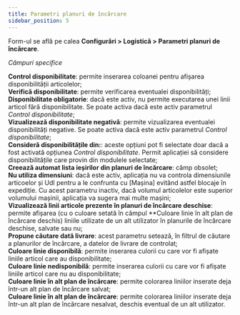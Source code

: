 ```yaml
---
title: Parametri planuri de încărcare
sidebar_position: 5
---
```


Form-ul se află pe calea **Configurări > Logistică > Parametri planuri de încărcare**.  

*Câmpuri specifice*

**Control disponibilitate**: permite inserarea coloanei pentru afișarea disponibilității articolelor;      
**Verifică disponibilitate**: permite verificarea eventualei disponibilități;  
**Disponibilitate obligatorie**: dacă este activ, nu permite executarea unei linii articol fără disponibilitate. Se poate activa dacă este activ parametrul *Control disponibilitate*;                  
**Vizualizează disponibilitate negativă**: permite vizualizarea eventualei disponibilități negative. Se poate activa dacă este activ parametrul *Control disponibilitate*;   
**Consideră disponibilitățile din:**: aceste opțiuni pot fi selectate doar dacă a fost activată opțiunea *Control disponibilitate*. Permit aplicației să considere disponibilitățile care provin din modulele selectate;      
**Creează automat lista ieșirilor din planuri de încărcare**: câmp obsolet;          
**Nu utiliza dimensiuni**: dacă este activ, aplicația nu va controla dimensiunile articoelor și UdI pentru a le confrunta cu [Mașina] evitând astfel blocaje în expediție. Cu acest parametru inactiv, dacă volumul articolelor este superior volumului mașinii, aplicația va sugera mai multe mașini;            
**Vizualizează linii articole prezente în planuri de încărcare deschise**: permite afișarea (cu o culoare setată în câmpul **Culoare linie în alt plan de încărcare deschis) liniile utilizate de un alt utilizator în planurile de încărcare deschise, salvate sau nu;  
**Propune căutare dată livrare**: acest parametru setează, în filtrul de căutare a planurilor de încărcare, a datelor de livrare de controlat;       
**Culoare linie disponibilă**: permite inserarea culorii cu care vor fi afișate liniile articol care au disponibilitate;       
**Culoare linie nedisponibilă**: permite inserarea culorii cu care vor fi afișate liniile articol care nu au disponibilitate;      
**Culoare linie în alt plan de încărcare**: permite colorarea liniilor inserate deja într-un alt plan de încărcare salvat;      
**Culoare linie în alt plan de încărcare**: permite colorarea liniilor inserate deja într-un alt plan de încărcare nesalvat, deschis eventual de un alt utilizator.